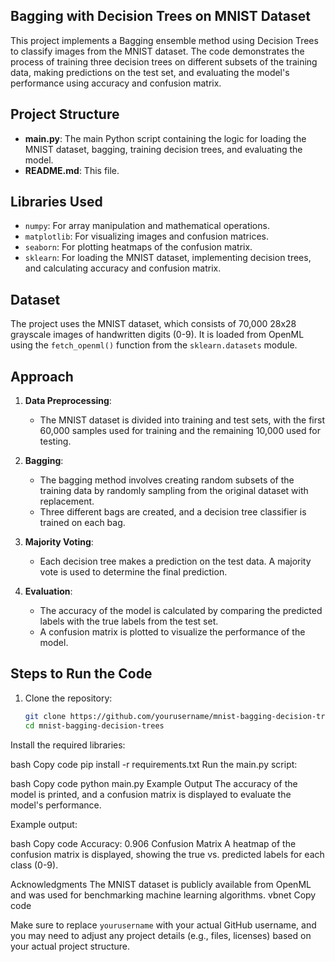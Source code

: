 ## Bagging with Decision Trees on MNIST Dataset

This project implements a Bagging ensemble method using Decision Trees to classify images from the MNIST dataset. The code demonstrates the process of training three decision trees on different subsets of the training data, making predictions on the test set, and evaluating the model's performance using accuracy and confusion matrix.

## Project Structure

- **main.py**: The main Python script containing the logic for loading the MNIST dataset, bagging, training decision trees, and evaluating the model.
- **README.md**: This file.

## Libraries Used

- `numpy`: For array manipulation and mathematical operations.
- `matplotlib`: For visualizing images and confusion matrices.
- `seaborn`: For plotting heatmaps of the confusion matrix.
- `sklearn`: For loading the MNIST dataset, implementing decision trees, and calculating accuracy and confusion matrix.

## Dataset

The project uses the MNIST dataset, which consists of 70,000 28x28 grayscale images of handwritten digits (0-9). It is loaded from OpenML using the `fetch_openml()` function from the `sklearn.datasets` module.

## Approach

1. **Data Preprocessing**:
   - The MNIST dataset is divided into training and test sets, with the first 60,000 samples used for training and the remaining 10,000 used for testing.

2. **Bagging**:
   - The bagging method involves creating random subsets of the training data by randomly sampling from the original dataset with replacement.
   - Three different bags are created, and a decision tree classifier is trained on each bag.

3. **Majority Voting**:
   - Each decision tree makes a prediction on the test data. A majority vote is used to determine the final prediction.

4. **Evaluation**:
   - The accuracy of the model is calculated by comparing the predicted labels with the true labels from the test set.
   - A confusion matrix is plotted to visualize the performance of the model.

## Steps to Run the Code

1. Clone the repository:

   ```bash
   git clone https://github.com/yourusername/mnist-bagging-decision-trees.git
   cd mnist-bagging-decision-trees
Install the required libraries:

bash
Copy code
pip install -r requirements.txt
Run the main.py script:

bash
Copy code
python main.py
Example Output
The accuracy of the model is printed, and a confusion matrix is displayed to evaluate the model's performance.

Example output:

bash
Copy code
Accuracy: 0.906
Confusion Matrix
A heatmap of the confusion matrix is displayed, showing the true vs. predicted labels for each class (0-9).

Acknowledgments
The MNIST dataset is publicly available from OpenML and was used for benchmarking machine learning algorithms.
vbnet
Copy code

Make sure to replace `yourusername` with your actual GitHub username, and you may need to adjust any project details (e.g., files, licenses) based on your actual project structure.





